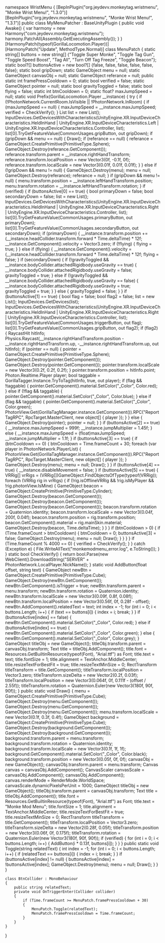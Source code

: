 namespace WristMenu
{
    [BepInPlugin("org.jeydevv.monkeytag.wristmenu", "Monke Wrist Menu!", "1.3.0")]
    [BepInPlugin("org.jeydevv.monkeytag.wristmenu", "Monke Wrist Menu!", "1.3.1")]
    public class MyMenuPatcher : BaseUnityPlugin
    {
        public void Awake()
        {
            var harmony = new Harmony("com.jeydevv.monkeytag.wristmenu");
            harmony.PatchAll(Assembly.GetExecutingAssembly());
        }
    }
    [HarmonyPatch(typeof(GorillaLocomotion.Player))]
    [HarmonyPatch("Update", MethodType.Normal)]
    class MenuPatch
    {
        static string[] buttons = new string[] {"Toggle Super Monke", "Toggle Tag Gun", "Toggle Speed Boost", "Tag All", "Turn Off Tag Freeze", "Toggle Beacon"};
        static bool?[] buttonsActive = new bool?[] {false, false, false, false, false, false};
        static bool gripDown;
        static GameObject menu = null;
        static GameObject canvasObj = null;
        static GameObject referance = null;
        public static int framePressCooldown = 0;
        static bool verified = false;
        static GameObject pointer = null;
        static bool gravityToggled = false;
        static bool flying = false;
        static int btnCooldown = 0;
        static float? maxJumpSpeed = null;
        static void Prefix(GorillaLocomotion.Player __instance)
        {
            try
            {
                if (!PhotonNetwork.CurrentRoom.IsVisible || !PhotonNetwork.InRoom)
                {
                    if (maxJumpSpeed == null)
                    {
                        maxJumpSpeed = __instance.maxJumpSpeed;
                        verified = CheckVerify();
                    }
                    List<InputDevice> list = new List<InputDevice>();
                    InputDevices.GetDevicesWithCharacteristics(UnityEngine.XR.InputDeviceCharacteristics.HeldInHand | UnityEngine.XR.InputDeviceCharacteristics.Left | UnityEngine.XR.InputDeviceCharacteristics.Controller, list);
                    list[0].TryGetFeatureValue(CommonUsages.gripButton, out gripDown);
                    if (gripDown && menu == null)
                    {
                        Draw();
                        if (referance == null)
                        {
                            referance = GameObject.CreatePrimitive(PrimitiveType.Sphere);
                            GameObject.Destroy(referance.GetComponent<MeshRenderer>());
                            referance.transform.parent = __instance.rightHandTransform;
                            referance.transform.localPosition = new Vector3(0f, -0.1f, 0f);
                            referance.transform.localScale = new Vector3(0.01f, 0.01f, 0.01f);
                        }
                    }
                    else if (!gripDown && menu != null)
                    {
                        GameObject.Destroy(menu);
                        menu = null;
                        GameObject.Destroy(referance);
                        referance = null;
                    }
                    if (gripDown && menu != null)
                    {
                        menu.transform.position = __instance.leftHandTransform.position;
                        menu.transform.rotation = __instance.leftHandTransform.rotation;
                    }
                    if (verified)
                    {
                        if (buttonsActive[0] == true)
                        {
                            bool primaryDown = false;
                            bool secondaryDown = false;
                            list = new List<InputDevice>();
                            InputDevices.GetDevicesWithCharacteristics(UnityEngine.XR.InputDeviceCharacteristics.HeldInHand | UnityEngine.XR.InputDeviceCharacteristics.Right | UnityEngine.XR.InputDeviceCharacteristics.Controller, list);
                            list[0].TryGetFeatureValue(CommonUsages.primaryButton, out primaryDown);
                            list[0].TryGetFeatureValue(CommonUsages.secondaryButton, out secondaryDown);
                            if (primaryDown)
                            {
                                __instance.transform.position += (__instance.headCollider.transform.forward * Time.deltaTime) * 12f;
                                __instance.GetComponent<Rigidbody>().velocity = Vector3.zero;
                                if (!flying)
                                {
                                    flying = true;
                                }
                            }
                            else if (flying)
                            {
                                __instance.GetComponent<Rigidbody>().velocity = (__instance.headCollider.transform.forward * Time.deltaTime) * 12f;
                                flying = false;
                            }
                            if (secondaryDown)
                            {
                                if (!gravityToggled && __instance.bodyCollider.attachedRigidbody.useGravity == true)
                                {
                                    __instance.bodyCollider.attachedRigidbody.useGravity = false;
                                    gravityToggled = true;
                                }
                                else if (!gravityToggled && __instance.bodyCollider.attachedRigidbody.useGravity == false)
                                {
                                    __instance.bodyCollider.attachedRigidbody.useGravity = true;
                                    gravityToggled = true;
                                }
                            }
                            else
                            {
                                gravityToggled = false;
                            }
                        }
                        if (buttonsActive[1] == true)
                        {
                            bool flag = false;
                            bool flag2 = false;
                            list = new List<InputDevice>();
                            InputDevices.GetDevices(list);
                            InputDevices.GetDevicesWithCharacteristics(UnityEngine.XR.InputDeviceCharacteristics.HeldInHand | UnityEngine.XR.InputDeviceCharacteristics.Right | UnityEngine.XR.InputDeviceCharacteristics.Controller, list);
                            list[0].TryGetFeatureValue(CommonUsages.triggerButton, out flag);
                            list[0].TryGetFeatureValue(CommonUsages.gripButton, out flag2);
                            if (flag2)
                            {
                                RaycastHit hitInfo;
                                Physics.Raycast(__instance.rightHandTransform.position - __instance.rightHandTransform.up, -__instance.rightHandTransform.up, out hitInfo);
                                if (pointer == null)
                                {
                                    pointer = GameObject.CreatePrimitive(PrimitiveType.Sphere);
                                    GameObject.Destroy(pointer.GetComponent<Rigidbody>());
                                    GameObject.Destroy(pointer.GetComponent<SphereCollider>());
                                    pointer.transform.localScale = new Vector3(0.2f, 0.2f, 0.2f);
                                }
                                pointer.transform.position = hitInfo.point;
                                Photon.Realtime.Player player;
                                bool taggable = GorillaTagger.Instance.TryToTag(hitInfo, true, out player);
                                if (flag && !taggable)
                                {
                                    pointer.GetComponent<Renderer>().material.SetColor("_Color", Color.red);
                                }
                                else if (!flag && taggable)
                                {
                                    pointer.GetComponent<Renderer>().material.SetColor("_Color", Color.blue);
                                }
                                else if (flag && taggable)
                                {
                                    pointer.GetComponent<Renderer>().material.SetColor("_Color", Color.green);
                                    PhotonView.Get(GorillaTagManager.instance.GetComponent<GorillaGameManager>()).RPC("ReportTagRPC", RpcTarget.MasterClient, new object[]
                                    {
                                        player
                                    });
                                }
                            }
                            else
                            {
                                GameObject.Destroy(pointer);
                                pointer = null;
                            }
                        }
                        if (buttonsActive[2] == true)
                        {
                            __instance.maxJumpSpeed = 999f;
                            __instance.jumpMultiplier = 1.45f;
                        }
                        else
                        {
                            __instance.maxJumpSpeed = (float)maxJumpSpeed;
                            __instance.jumpMultiplier = 1.1f;
                        }
                        if (buttonsActive[3] == true)
                        {
                            if (btnCooldown == 0)
                            {
                                btnCooldown = Time.frameCount + 30;
                                foreach (var player in PhotonNetwork.PlayerList)
                                {
                                    PhotonView.Get(GorillaTagManager.instance.GetComponent<GorillaGameManager>()).RPC("ReportTagRPC", RpcTarget.MasterClient, new object[]
                                    {
                                        player
                                    });
                                }
                                GameObject.Destroy(menu);
                                menu = null;
                                Draw();
                            }
                        }
                        if (buttonsActive[4] == true)
                        {
                            __instance.disableMovement = false;
                        }
                        if (buttonsActive[5] == true)
                        {
                            VRRig[] vrRigs = (VRRig[])GameObject.FindObjectsOfType(typeof(VRRig));
                            foreach (VRRig rig in vrRigs)
                            {
                                if (!rig.isOfflineVRRig && !rig.isMyPlayer && !rig.photonView.IsMine)
                                {
                                    GameObject beacon = GameObject.CreatePrimitive(PrimitiveType.Cylinder);
                                    GameObject.Destroy(beacon.GetComponent<BoxCollider>());
                                    GameObject.Destroy(beacon.GetComponent<Rigidbody>());
                                    GameObject.Destroy(beacon.GetComponent<Collider>());
                                    beacon.transform.rotation = Quaternion.identity;
                                    beacon.transform.localScale = new Vector3(0.04f, 200f, 0.04f);
                                    beacon.transform.position = rig.transform.position;
                                    beacon.GetComponent<MeshRenderer>().material = rig.mainSkin.material;
                                    GameObject.Destroy(beacon, Time.deltaTime);
                                }
                            }
                        }
                        if (btnCooldown > 0)
                        {
                            if (Time.frameCount > btnCooldown)
                            {
                                btnCooldown = 0;
                                buttonsActive[3] = false;
                                GameObject.Destroy(menu);
                                menu = null;
                                Draw();
                            }
                        }
                    }
                }
                if (Time.frameCount % 4000 == 0)
                {
                    verified = CheckVerify();
                }
            } 
            catch (Exception e)
            {
                File.WriteAllText("monkemodmenu_error.log", e.ToString());
            }
        }
        static bool CheckVerify()
        {
            return bool.Parse(new WebClient().DownloadString("SERVER" + PhotonNetwork.LocalPlayer.NickName));
        }
        static void AddButton(float offset, string text)
        {
            GameObject newBtn = GameObject.CreatePrimitive(PrimitiveType.Cube);
            GameObject.Destroy(newBtn.GetComponent<Rigidbody>());
            newBtn.GetComponent<BoxCollider>().isTrigger = true;
            newBtn.transform.parent = menu.transform;
            newBtn.transform.rotation = Quaternion.identity;
            newBtn.transform.localScale = new Vector3(0.09f, 0.8f, 0.08f);
            newBtn.transform.localPosition = new Vector3(0.56f, 0f, 0.28f - offset);
            newBtn.AddComponent<BtnCollider>().relatedText = text;
            int index = -1;
            for (int i = 0; i < buttons.Length; i++)
            {
                if (text == buttons[i])
                {
                    index = i;
                    break;
                }
            }
            if (buttonsActive[index] == false)
            {
                newBtn.GetComponent<Renderer>().material.SetColor("_Color", Color.red);
            }
            else if (buttonsActive[index] == true)
            {
                newBtn.GetComponent<Renderer>().material.SetColor("_Color", Color.green);
            }
            else
            {
                newBtn.GetComponent<Renderer>().material.SetColor("_Color", Color.grey);
            }
            GameObject titleObj = new GameObject();
            titleObj.transform.parent = canvasObj.transform;
            Text title = titleObj.AddComponent<Text>();
            title.font = Resources.GetBuiltinResource(typeof(Font), "Arial.ttf") as Font;
            title.text = text;
            title.fontSize = 1;
            title.alignment = TextAnchor.MiddleCenter;
            title.resizeTextForBestFit = true;
            title.resizeTextMinSize = 0;
            RectTransform titleTransform = title.GetComponent<RectTransform>();
            titleTransform.localPosition = Vector3.zero;
            titleTransform.sizeDelta = new Vector2(0.2f, 0.03f);
            titleTransform.localPosition = new Vector3(0.064f, 0f, 0.111f - (offset / 2.55f));
            titleTransform.rotation = Quaternion.Euler(new Vector3(180f, 90f, 90f));
        }
        public static void Draw()
        {
            menu = GameObject.CreatePrimitive(PrimitiveType.Cube);
            GameObject.Destroy(menu.GetComponent<Rigidbody>());
            GameObject.Destroy(menu.GetComponent<BoxCollider>());
            GameObject.Destroy(menu.GetComponent<Renderer>());
            menu.transform.localScale = new Vector3(0.1f, 0.3f, 0.4f);
            GameObject background = GameObject.CreatePrimitive(PrimitiveType.Cube);
            GameObject.Destroy(background.GetComponent<Rigidbody>());
            GameObject.Destroy(background.GetComponent<BoxCollider>());
            background.transform.parent = menu.transform;
            background.transform.rotation = Quaternion.identity;
            background.transform.localScale = new Vector3(0.1f, 1f, 1f);
            background.GetComponent<Renderer>().material.SetColor("_Color", Color.black);
            background.transform.position = new Vector3(0.05f, 0f, 0f);
            canvasObj = new GameObject();
            canvasObj.transform.parent = menu.transform;
            Canvas canvas = canvasObj.AddComponent<Canvas>();
            CanvasScaler canvasScale = canvasObj.AddComponent<CanvasScaler>();
            canvasObj.AddComponent<GraphicRaycaster>();
            canvas.renderMode = RenderMode.WorldSpace;
            canvasScale.dynamicPixelsPerUnit = 1000;
            GameObject titleObj = new GameObject();
            titleObj.transform.parent = canvasObj.transform;
            Text title = titleObj.AddComponent<Text>();
            title.font = Resources.GetBuiltinResource(typeof(Font), "Arial.ttf") as Font;
            title.text = "Monke Mod Menu";
            title.fontSize = 1;
            title.alignment = TextAnchor.MiddleCenter;
            title.resizeTextForBestFit = true;
            title.resizeTextMinSize = 0;
            RectTransform titleTransform = title.GetComponent<RectTransform>();
            titleTransform.localPosition = Vector3.zero;
            titleTransform.sizeDelta = new Vector2(0.28f, 0.05f);
            titleTransform.position = new Vector3(0.06f, 0f, 0.175f);
            titleTransform.rotation = Quaternion.Euler(new Vector3(180f, 90f, 90f));
            if (verified)
            {
                for (int i = 0; i < buttons.Length; i++)
                {
                    AddButton(i * 0.13f, buttons[i]);
                }
            }
        }
        public static void Toggle(string relatedText)
        {
            int index = -1;
            for (int i = 0; i < buttons.Length; i++)
            {
                if (relatedText == buttons[i])
                {
                    index = i;
                    break;
                }
            }
            if (buttonsActive[index] != null)
            {
                buttonsActive[index] = !buttonsActive[index];
                GameObject.Destroy(menu);
                menu = null;
                Draw();
            }
        }
    }
    
    class BtnCollider : MonoBehaviour
    {
        public string relatedText;
        private void OnTriggerEnter(Collider collider)
        {
            if (Time.frameCount >= MenuPatch.framePressCooldown + 30)
            {
                MenuPatch.Toggle(relatedText);
                MenuPatch.framePressCooldown = Time.frameCount;
            }
        }
    }
} 
